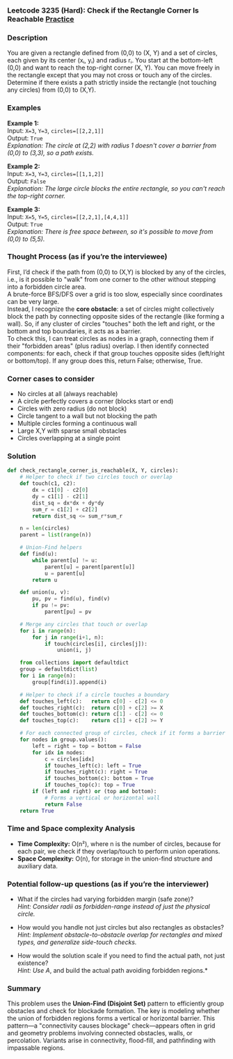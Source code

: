 ### Leetcode 3235 (Hard): Check if the Rectangle Corner Is Reachable [Practice](https://leetcode.com/problems/check-if-the-rectangle-corner-is-reachable)

### Description  
You are given a rectangle defined from (0,0) to (X, Y) and a set of circles, each given by its center (xᵢ, yᵢ) and radius rᵢ. You start at the bottom-left (0,0) and want to reach the top-right corner (X, Y). You can move freely in the rectangle except that you may not cross or touch any of the circles. Determine if there exists a path strictly inside the rectangle (not touching any circles) from (0,0) to (X,Y).

### Examples  

**Example 1:**  
Input: `X=3`, `Y=3`, `circles=[[2,2,1]]`  
Output: `True`  
*Explanation: The circle at (2,2) with radius 1 doesn't cover a barrier from (0,0) to (3,3), so a path exists.*

**Example 2:**  
Input: `X=3`, `Y=3`, `circles=[[1,1,2]]`  
Output: `False`  
*Explanation: The large circle blocks the entire rectangle, so you can't reach the top-right corner.*

**Example 3:**  
Input: `X=5`, `Y=5`, `circles=[[2,2,1],[4,4,1]]`  
Output: `True`  
*Explanation: There is free space between, so it's possible to move from (0,0) to (5,5).*

### Thought Process (as if you’re the interviewee)  
First, I’d check if the path from (0,0) to (X,Y) is blocked by any of the circles, i.e., is it possible to "walk" from one corner to the other without stepping into a forbidden circle area.  
A brute-force BFS/DFS over a grid is too slow, especially since coordinates can be very large.  
Instead, I recognize the **core obstacle**: a set of circles might collectively block the path by connecting opposite sides of the rectangle (like forming a wall). So, if any cluster of circles "touches" both the left and right, or the bottom and top boundaries, it acts as a barrier.  
To check this, I can treat circles as nodes in a graph, connecting them if their "forbidden areas" (plus radius) overlap. I then identify connected components: for each, check if that group touches opposite sides (left/right or bottom/top). If any group does this, return False; otherwise, True.

### Corner cases to consider  
- No circles at all (always reachable)
- A circle perfectly covers a corner (blocks start or end)
- Circles with zero radius (do not block)
- Circle tangent to a wall but not blocking the path
- Multiple circles forming a continuous wall  
- Large X,Y with sparse small obstacles  
- Circles overlapping at a single point

### Solution

```python
def check_rectangle_corner_is_reachable(X, Y, circles):
    # Helper to check if two circles touch or overlap
    def touch(c1, c2):
        dx = c1[0] - c2[0]
        dy = c1[1] - c2[1]
        dist_sq = dx*dx + dy*dy
        sum_r = c1[2] + c2[2]
        return dist_sq <= sum_r*sum_r

    n = len(circles)
    parent = list(range(n))

    # Union-Find helpers
    def find(u):
        while parent[u] != u:
            parent[u] = parent[parent[u]]
            u = parent[u]
        return u

    def union(u, v):
        pu, pv = find(u), find(v)
        if pu != pv:
            parent[pu] = pv

    # Merge any circles that touch or overlap
    for i in range(n):
        for j in range(i+1, n):
            if touch(circles[i], circles[j]):
                union(i, j)

    from collections import defaultdict
    group = defaultdict(list)
    for i in range(n):
        group[find(i)].append(i)

    # Helper to check if a circle touches a boundary
    def touches_left(c):   return c[0] - c[2] <= 0
    def touches_right(c):  return c[0] + c[2] >= X
    def touches_bottom(c): return c[1] - c[2] <= 0
    def touches_top(c):    return c[1] + c[2] >= Y

    # For each connected group of circles, check if it forms a barrier
    for nodes in group.values():
        left = right = top = bottom = False
        for idx in nodes:
            c = circles[idx]
            if touches_left(c): left = True
            if touches_right(c): right = True
            if touches_bottom(c): bottom = True
            if touches_top(c): top = True
        if (left and right) or (top and bottom):
            # Forms a vertical or horizontal wall
            return False
    return True
```

### Time and Space complexity Analysis  

- **Time Complexity:** O(n²), where n is the number of circles, because for each pair, we check if they overlap/touch to perform union operations.
- **Space Complexity:** O(n), for storage in the union-find structure and auxiliary data.

### Potential follow-up questions (as if you’re the interviewer)  

- What if the circles had varying forbidden margin (safe zone)?  
  *Hint: Consider radii as forbidden-range instead of just the physical circle.*

- How would you handle not just circles but also rectangles as obstacles?  
  *Hint: Implement obstacle-to-obstacle overlap for rectangles and mixed types, and generalize side-touch checks.*

- How would the solution scale if you need to find the actual path, not just existence?  
  *Hint: Use A*, and build the actual path avoiding forbidden regions.*

### Summary
This problem uses the **Union-Find (Disjoint Set)** pattern to efficiently group obstacles and check for blockade formation. The key is modeling whether the union of forbidden regions forms a vertical or horizontal barrier. This pattern—a "connectivity causes blockage" check—appears often in grid and geometry problems involving connected obstacles, walls, or percolation. Variants arise in connectivity, flood-fill, and pathfinding with impassable regions.